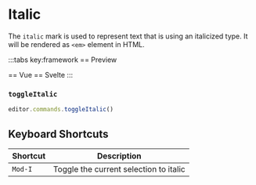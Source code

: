 # Italic

The `italic` mark is used to represent text that is using an italicized type. It will be rendered as `<em>` element in HTML.

<script setup>
import { ExamplePlaygroundLazy } from '../../components/example-playground-lazy'
import App from '../../components/vue-italic/App.vue'
</script>

:::tabs key:framework
== Preview

<ClientOnly><div class="p-2"><App/></div></ClientOnly>
== Vue
<ExamplePlaygroundLazy example="vue-italic" />
== Svelte
<ExamplePlaygroundLazy example="svelte-italic" />
:::

### `toggleItalic`

```ts
editor.commands.toggleItalic()
```

## Keyboard Shortcuts

| Shortcut | Description                            |
| -------- | -------------------------------------- |
| `Mod-I`  | Toggle the current selection to italic |
